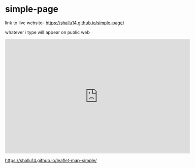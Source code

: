 # simple-page

link to  live website- https://shallu14.github.io/simple-page/


whatever i type will appear on public web

<iframe width="600" height="371" seamless frameborder="0" scrolling="no" src="https://docs.google.com/spreadsheets/d/e/2PACX-1vQpq_DHpSEn24j89IbnyEwno18_62mAG2JvU533mpT9g0xvX1FAF2ciNDgdp-3pUwPum7aQLZjzn4Pe/pubchart?oid=2053070844&amp;format=interactive"></iframe>


https://shallu14.github.io/leaflet-map-simple/
